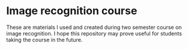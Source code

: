 # Image recognition course

These are materials I used and created during two semester course on image recognition. I hope this repository may prove useful for students taking the course in the future.
